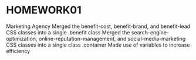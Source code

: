 # HOMEWORK01
  Marketing Agency
Merged the benefit-cost, benefit-brand, and benefit-lead CSS classes into a single .benefit class
Merged the search-engine-optimization, online-reputation-management, and social-media-marketing CSS classes into a single class .container
Made use of variables to increase efficiency
